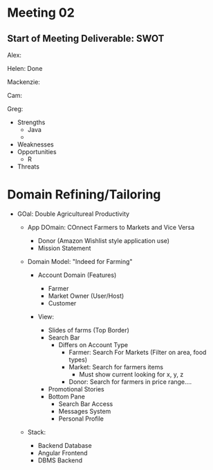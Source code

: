 # Meeting 02

## Start of Meeting Deliverable: SWOT

Alex:

Helen: Done

Mackenzie: 

Cam:

Greg:
- Strengths
  - Java
  - 
- Weaknesses
- Opportunities
  - R
- Threats



# Domain Refining/Tailoring

- GOal: Double Agricultureal Productivity
  - App DOmain: COnnect Farmers to Markets and Vice Versa
    - Donor (Amazon Wishlist style application use)
    - Mission Statement

  - Domain Model: "Indeed for Farming"
    - Account Domain (Features)
      - Farmer
      - Market Owner (User/Host)
      - Customer
      
    - View:
      - Slides of farms (Top Border)
      - Search Bar
        - Differs on Account Type
          - Farmer: Search For Markets (Filter on area, food types)
          - Market: Search for farmers items
            - Must show current looking for x, y, z
          - Donor: Search for farmers in price range....
      - Promotional Stories
      - Bottom Pane
        - Search Bar Access
        - Messages System
        - Personal Profile

  - Stack:
    - Backend Database
    - Angular Frontend
    - DBMS Backend

